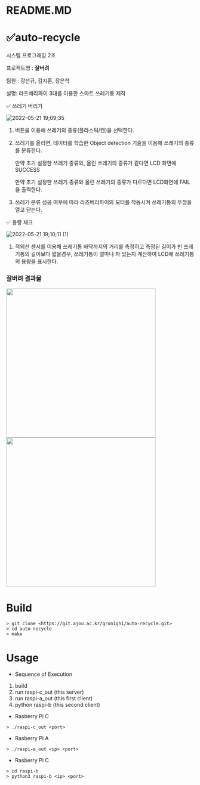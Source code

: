 # README.MD

# ✅auto-recycle

시스템 프로그래밍 2조

프로젝트명 : **잘버려**

팀원 : 강선규, 김지훈, 장은학

설명: 라즈베리파이 3대를 이용한 스마트 쓰레기통 제작

✅ 쓰레기 버리기 


![2022-05-21 19;09;35](https://user-images.githubusercontent.com/77804950/169647208-e1546c51-136e-4fc5-9a18-468c1337867e.gif)


1. 버튼을 이용해 쓰레기의 종류(플라스틱/캔)을 선택한다.
2. 쓰레기를 올리면, 데이터를 학습한 Object detection 기술을 이용해 쓰레기의 종류를 분류한다.
    
    만약 초기 설정한 쓰레기 종류와, 올린 쓰레기의 종류가 같다면 LCD 화면에 SUCCESS
    
    만약 초기 설정한 쓰레기 종류와 올린 쓰레기의 종류가 다르다면 LCD화면에 FAIL을 출력한다.
    
3. 쓰레기 분류 성공 여부에 따라 라즈베리파이의 모터를 작동시켜 쓰레기통의 뚜껑을 열고 닫는다.

✅ 용량 체크


![2022-05-21 19;10;11 (1)](https://user-images.githubusercontent.com/77804950/169647203-82e77bd1-4c35-40bc-98d7-4c772708c1ff.gif)

1. 적외선 센서를 이용해 쓰레기통 바닥까지의 거리를 측정하고 측정된 길이가 빈 쓰레기통의 길이보다 짧을경우, 쓰레기통이 얼마나 차 있는지 계산하여 LCD에 쓰레기통의 용량을 표시한다. 

### 잘버려 결과물
<img src="https://user-images.githubusercontent.com/77804950/169647312-715ba109-582a-4409-beea-07d1bfeb1caa.jpg" width="400" height="400"/>
<img src="https://user-images.githubusercontent.com/77804950/169647438-28387cae-6b0a-47dd-9fda-d49b32e652d4.png" width="400" height="400"/>


# Build

```
> git clone <https://git.ajou.ac.kr/gron1gh1/auto-recycle.git>
> cd auto-recycle
> make

```

# Usage

- Sequence of Execution
1. build
2. run raspi-c_out (this server)
3. run raspi-a_out (this first client)
4. python raspi-b (this second client)
- Rasberry Pi C

```
> ./raspi-c_out <port>

```

- Rasberry Pi A

```
> ./raspi-a_out <ip> <port>

```

- Rasberry Pi C

```
> cd raspi-b
> python3 raspi-b <ip> <port>

```
